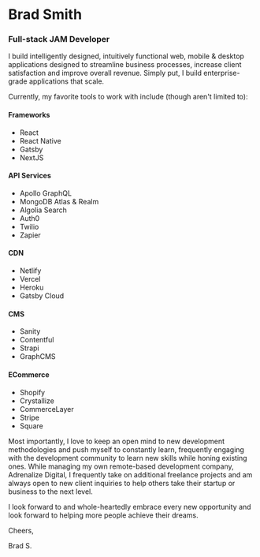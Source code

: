 # Brad Smith
### Full-stack JAM Developer

I build intelligently designed, intuitively functional web, mobile & desktop applications designed to streamline business processes, increase client satisfaction and improve overall revenue. Simply put, I build enterprise-grade applications that scale.

Currently, my favorite tools to work with include (though aren't limited to):

#### Frameworks

- React
- React Native
- Gatsby
- NextJS

#### API Services

- Apollo GraphQL
- MongoDB Atlas & Realm
- Algolia Search
- Auth0
- Twilio
- Zapier

#### CDN

- Netlify
- Vercel
- Heroku
- Gatsby Cloud

#### CMS

- Sanity
- Contentful
- Strapi
- GraphCMS

#### ECommerce

- Shopify
- Crystallize
- CommerceLayer
- Stripe
- Square


Most importantly, I love to keep an open mind to new development methodologies and push myself to constantly learn, frequently engaging with the development community to learn new skills while honing existing ones. While managing my own remote-based development company, Adrenalize Digital, I frequently take on additional freelance projects and am always open to new client inquiries to help others take their startup or business to the next level.

I look forward to and whole-heartedly embrace every new opportunity and look forward to helping more people achieve their dreams.

Cheers,

Brad S.

